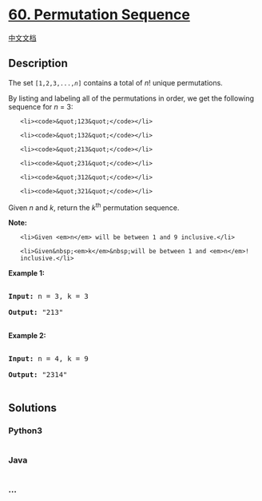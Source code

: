 # [60. Permutation Sequence](https://leetcode.com/problems/permutation-sequence)

[中文文档](/solution/0000-0099/0060.Permutation%20Sequence/README.md)

## Description
<p>The set <code>[1,2,3,...,<em>n</em>]</code> contains a total of <em>n</em>! unique permutations.</p>



<p>By listing and labeling all of the permutations in order, we get the following sequence for <em>n</em> = 3:</p>



<ol>

	<li><code>&quot;123&quot;</code></li>

	<li><code>&quot;132&quot;</code></li>

	<li><code>&quot;213&quot;</code></li>

	<li><code>&quot;231&quot;</code></li>

	<li><code>&quot;312&quot;</code></li>

	<li><code>&quot;321&quot;</code></li>

</ol>



<p>Given <em>n</em> and <em>k</em>, return the <em>k</em><sup>th</sup> permutation sequence.</p>



<p><strong>Note:</strong></p>



<ul>

	<li>Given <em>n</em> will be between 1 and 9 inclusive.</li>

	<li>Given&nbsp;<em>k</em>&nbsp;will be between 1 and <em>n</em>! inclusive.</li>

</ul>



<p><strong>Example 1:</strong></p>



<pre>

<strong>Input:</strong> n = 3, k = 3

<strong>Output:</strong> &quot;213&quot;

</pre>



<p><strong>Example 2:</strong></p>



<pre>

<strong>Input:</strong> n = 4, k = 9

<strong>Output:</strong> &quot;2314&quot;

</pre>




## Solutions


<!-- tabs:start -->

### **Python3**

```python

```

### **Java**

```java

```

### **...**
```

```

<!-- tabs:end -->